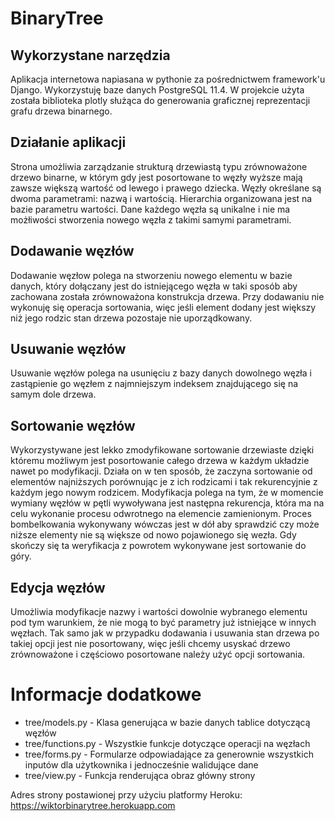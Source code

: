 # BinaryTree

## Wykorzystane narzędzia

Aplikacja internetowa napiasana w pythonie za pośrednictwem framework'u Django. Wykorzystuję baze danych PostgreSQL 11.4. W projekcie użyta została biblioteka plotly służąca do generowania graficznej reprezentacji grafu drzewa binarnego.

## Działanie aplikacji

Strona umożliwia zarządzanie strukturą drzewiastą typu zrównoważone drzewo binarne, w którym gdy jest posortowane to węzły wyższe mają zawsze większą wartość od lewego i prawego dziecka. Węzły określane są dwoma parametrami: nazwą i wartością. Hierarchia organizowana jest na bazie parametru wartości. Dane każdego węzła są unikalne i nie ma możłiwości stworzenia nowego węzła z takimi samymi parametrami.

## Dodawanie węzłów

Dodawanie węzłow polega na stworzeniu nowego elementu w bazie danych, który dołączany jest do istniejącego węzła w taki sposób aby zachowana została zrównoważona konstrukcja drzewa. Przy dodawaniu nie wykonuję się operacja sortowania, więc jeśli element dodany jest większy niż jego rodzic stan drzewa pozostaje nie uporządkowany.

## Usuwanie węzłów

Usuwanie węzłów polega na usunięciu z bazy danych dowolnego węzła i zastąpienie go węzłem z najmniejszym indeksem znajdującego się na samym dole drzewa.

## Sortowanie węzłów

Wykorzystywane jest lekko zmodyfikowane sortowanie drzewiaste dzięki któremu możliwym jest posortowanie całego drzewa w każdym układzie nawet po modyfikacji. Działa on w ten sposób, że zaczyna sortowanie od elementów najniższych porównując je z ich rodzicami i tak rekurencyjnie z każdym jego nowym rodzicem. Modyfikacja polega na tym, że w momencie wymiany węzłów w pętli wywoływana jest następna rekurencja, która ma na celu wykonanie procesu odwrotnego na elemencie zamienionym. Proces bombelkowania wykonywany wówczas jest w dół aby sprawdzić czy może niższe elementy nie są większe od nowo pojawionego się wezła. Gdy skończy się ta weryfikacja z powrotem wykonywane jest sortowanie do góry.

## Edycja węzłów

Umożliwia modyfikacje nazwy i wartości dowolnie wybranego elementu pod tym warunkiem, że nie mogą to być parametry już istniejące w innych węzłach. Tak samo jak w przypadku dodawania i usuwania stan drzewa po takiej opcji jest nie posortowany, więc jeśli chcemy usyskać drzewo zrównoważone i częściowo posortowane należy użyć opcji sortowania. 

# Informacje dodatkowe

- tree/models.py - Klasa generująca w bazie danych tablice dotyczącą węzłów
- tree/functions.py - Wszystkie funkcje dotyczące operacji na węzłach
- tree/forms.py - Formularze odpowiadające za generownie wszystkich inputów dla użytkownika i jednocześnie walidujące dane
- tree/view.py - Funkcja renderująca obraz główny strony

Adres strony postawionej przy użyciu platformy Heroku: https://wiktorbinarytree.herokuapp.com

